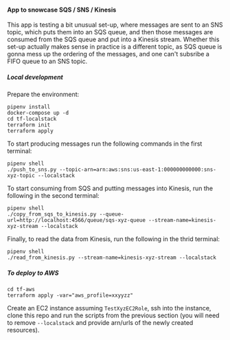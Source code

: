 #### App to snowcase SQS / SNS / Kinesis

This app is testing a bit unusual set-up,
where messages are sent to an SNS topic,
which puts them into an SQS queue, 
and then those messages are consumed from the SQS queue and put into a Kinesis stream.
Whether this set-up actually makes sense in practice is a different topic, 
as SQS queue is gonna mess up the ordering of the messages, 
and one can't subsribe a FIFO queue to an SNS topic.

##### Local development

Prepare the environment:
```
pipenv install
docker-compose up -d
cd tf-localstack
terraform init
terraform apply
```

To start producing messages run the following commands in the first terminal:
```
pipenv shell
./push_to_sns.py --topic-arn=arn:aws:sns:us-east-1:000000000000:sns-xyz-topic --localstack
```

To start consuming from SQS and putting messages into Kinesis, run the following in the second terminal:
```
pipenv shell
./copy_from_sqs_to_kinesis.py --queue-url=http://localhost:4566/queue/sqs-xyz-queue --stream-name=kinesis-xyz-stream --localstack
```

Finally, to read the data from Kinesis, run the following in the thrid terminal:
```
pipenv shell
./read_from_kinesis.py --stream-name=kinesis-xyz-stream --localstack
```

##### To deploy to AWS

```
cd tf-aws
terraform apply -var="aws_profile=xxyyzz"
```

Create an EC2 instance assuming `TestXyzEC2Role`, ssh into the instance, clone this repo and run the scripts from the previous section (you will need to remove `--localstack` and provide arn/urls of the newly created resources).
